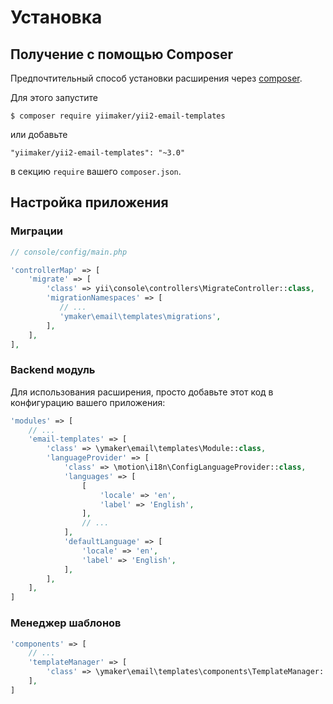 Установка
=========

## Получение с помощью Composer

Предпочтительный способ установки расширения через [composer](http://getcomposer.org/download/).

Для этого запустите

```
$ composer require yiimaker/yii2-email-templates
```

или добавьте

```
"yiimaker/yii2-email-templates": "~3.0"
````

в секцию `require` вашего `composer.json`.

## Настройка приложения

### Миграции

```php
// console/config/main.php

'controllerMap' => [
    'migrate' => [
        'class' => yii\console\controllers\MigrateController::class,
        'migrationNamespaces' => [
           // ...
           'ymaker\email\templates\migrations',
        ],
    ],
],
```

### Backend модуль

Для использования расширения, просто добавьте этот код в конфигурацию вашего приложения:

```php
'modules' => [
    // ...
    'email-templates' => [
        'class' => \ymaker\email\templates\Module::class,
        'languageProvider' => [
            'class' => \motion\i18n\ConfigLanguageProvider::class,
            'languages' => [
                [
                    'locale' => 'en',
                    'label' => 'English',
                ],
                // ...
            ],
            'defaultLanguage' => [
                'locale' => 'en',
                'label' => 'English',
            ],
        ],
    ],
]
```

### Менеджер шаблонов

```php
'components' => [
    // ...
    'templateManager' => [
        'class' => \ymaker\email\templates\components\TemplateManager::class,
    ],
]
```